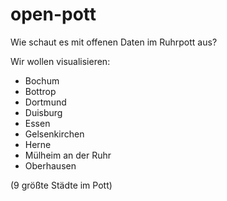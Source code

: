 # open-pott
Wie schaut es mit offenen Daten im Ruhrpott aus?

Wir wollen visualisieren:
* Bochum
* Bottrop
* Dortmund
* Duisburg
* Essen
* Gelsenkirchen
* Herne
* Mülheim an der Ruhr
* Oberhausen

(9 größte Städte im Pott)